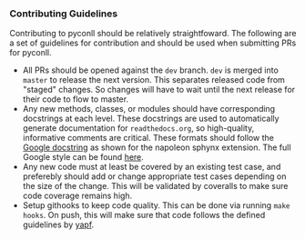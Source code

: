 ### Contributing Guidelines

Contributing to pyconll should be relatively straightfoward. The following are a set of guidelines for contribution and should be used when submitting PRs for pyconll.

* All PRs should be opened against the `dev` branch. `dev` is merged into `master` to release the next version. This separates released code from "staged" changes. So changes will have to wait until the next release for their code to flow to master.
* Any new methods, classes, or modules should have corresponding docstrings at each level. These docstrings are used to automatically generate documentation for `readthedocs.org`, so high-quality, informative comments are critical. These formats should follow the [Google docstring](https://sphinxcontrib-napoleon.readthedocs.io/en/latest/example_google.html) as shown for the napoleon sphynx extension. The full Google style can be found [here](http://google.github.io/styleguide/pyguide.html#38-comments-and-docstrings).
* Any new code must at least be covered by an existing test case, and preferebly should add or change appropriate test cases depending on the size of the change. This will be validated by coveralls to make sure code coverage remains high.
* Setup githooks to keep code quality. This can be done via running `make hooks`. On push, this will make sure that code follows the defined guidelines by [yapf](https://github.com/google/yapf).
